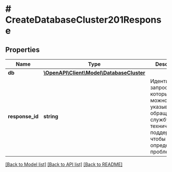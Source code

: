 # # CreateDatabaseCluster201Response

## Properties

Name | Type | Description | Notes
------------ | ------------- | ------------- | -------------
**db** | [**\OpenAPI\Client\Model\DatabaseCluster**](DatabaseCluster.md) |  |
**response_id** | **string** | Идентификатор запроса, который можно указывать при обращении в службу технической поддержки, чтобы помочь определить проблему. |

[[Back to Model list]](../../README.md#models) [[Back to API list]](../../README.md#endpoints) [[Back to README]](../../README.md)
